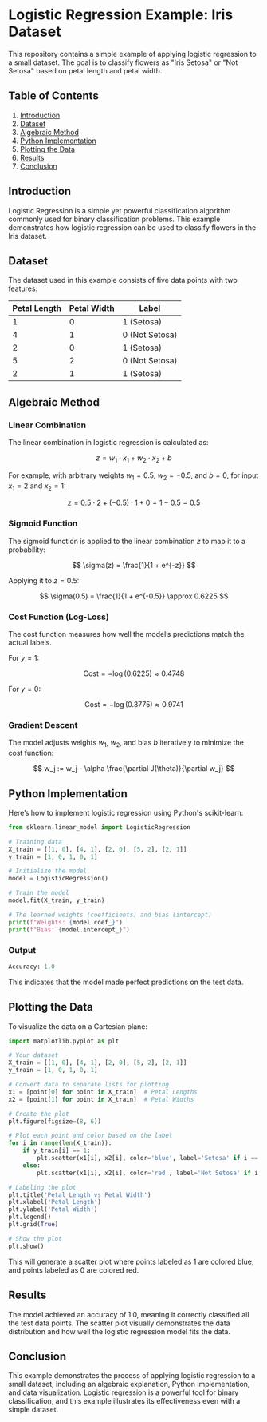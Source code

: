 # Logistic Regression Example: Iris Dataset

This repository contains a simple example of applying logistic regression to a small dataset. The goal is to classify flowers as "Iris Setosa" or "Not Setosa" based on petal length and petal width.

## Table of Contents

1. [Introduction](#introduction)
2. [Dataset](#dataset)
3. [Algebraic Method](#algebraic-method)
4. [Python Implementation](#python-implementation)
5. [Plotting the Data](#plotting-the-data)
6. [Results](#results)
7. [Conclusion](#conclusion)

## Introduction

Logistic Regression is a simple yet powerful classification algorithm commonly used for binary classification problems. This example demonstrates how logistic regression can be used to classify flowers in the Iris dataset.

## Dataset

The dataset used in this example consists of five data points with two features:

| Petal Length | Petal Width | Label         |
|--------------|-------------|---------------|
| 1            | 0           | 1 (Setosa)    |
| 4            | 1           | 0 (Not Setosa)|
| 2            | 0           | 1 (Setosa)    |
| 5            | 2           | 0 (Not Setosa)|
| 2            | 1           | 1 (Setosa)    |

## Algebraic Method

### Linear Combination

The linear combination in logistic regression is calculated as:

$$
z = w_1 \cdot x_1 + w_2 \cdot x_2 + b
$$

For example, with arbitrary weights $w_1 = 0.5$, $w_2 = -0.5$, and $b = 0$, for input $x_1 = 2$ and $x_2 = 1$:

$$
z = 0.5 \cdot 2 + (-0.5) \cdot 1 + 0 = 1 - 0.5 = 0.5
$$

### Sigmoid Function

The sigmoid function is applied to the linear combination $z$ to map it to a probability:

$$
\sigma(z) = \frac{1}{1 + e^{-z}}
$$

Applying it to $z = 0.5$:

$$
\sigma(0.5) = \frac{1}{1 + e^{-0.5}} \approx 0.6225
$$

### Cost Function (Log-Loss)

The cost function measures how well the model’s predictions match the actual labels.

For $y = 1$:

$$
\text{Cost} = -\log(0.6225) \approx 0.4748
$$

For $y = 0$:

$$
\text{Cost} = -\log(0.3775) \approx 0.9741
$$

### Gradient Descent

The model adjusts weights $w_1$, $w_2$, and bias $b$ iteratively to minimize the cost function:

$$
w_j := w_j - \alpha \frac{\partial J(\theta)}{\partial w_j}
$$

## Python Implementation

Here’s how to implement logistic regression using Python's scikit-learn:

```python
from sklearn.linear_model import LogisticRegression

# Training data
X_train = [[1, 0], [4, 1], [2, 0], [5, 2], [2, 1]]
y_train = [1, 0, 1, 0, 1]

# Initialize the model
model = LogisticRegression()

# Train the model
model.fit(X_train, y_train)

# The learned weights (coefficients) and bias (intercept)
print(f"Weights: {model.coef_}")
print(f"Bias: {model.intercept_}")
```
### Output

```python
Accuracy: 1.0
```

This indicates that the model made perfect predictions on the test data.

## Plotting the Data

To visualize the data on a Cartesian plane:

```python
import matplotlib.pyplot as plt

# Your dataset
X_train = [[1, 0], [4, 1], [2, 0], [5, 2], [2, 1]]
y_train = [1, 0, 1, 0, 1]

# Convert data to separate lists for plotting
x1 = [point[0] for point in X_train]  # Petal Lengths
x2 = [point[1] for point in X_train]  # Petal Widths

# Create the plot
plt.figure(figsize=(8, 6))

# Plot each point and color based on the label
for i in range(len(X_train)):
    if y_train[i] == 1:
        plt.scatter(x1[i], x2[i], color='blue', label='Setosa' if i == 0 else "")
    else:
        plt.scatter(x1[i], x2[i], color='red', label='Not Setosa' if i == 0 else "")

# Labeling the plot
plt.title('Petal Length vs Petal Width')
plt.xlabel('Petal Length')
plt.ylabel('Petal Width')
plt.legend()
plt.grid(True)

# Show the plot
plt.show()
```

This will generate a scatter plot where points labeled as 1 are colored blue, and points labeled as 0 are colored red.

## Results

The model achieved an accuracy of 1.0, meaning it correctly classified all the test data points. The scatter plot visually demonstrates the data distribution and how well the logistic regression model fits the data.

## Conclusion

This example demonstrates the process of applying logistic regression to a small dataset, including an algebraic explanation, Python implementation, and data visualization. Logistic regression is a powerful tool for binary classification, and this example illustrates its effectiveness even with a simple dataset.
